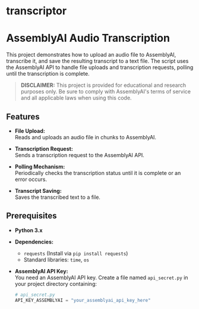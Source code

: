 # transcriptor
# AssemblyAI Audio Transcription

This project demonstrates how to upload an audio file to AssemblyAI, transcribe it, and save the resulting transcript to a text file. The script uses the AssemblyAI API to handle file uploads and transcription requests, polling until the transcription is complete.

> **DISCLAIMER:** This project is provided for educational and research purposes only. Be sure to comply with AssemblyAI's terms of service and all applicable laws when using this code.

## Features

- **File Upload:**  
  Reads and uploads an audio file in chunks to AssemblyAI.

- **Transcription Request:**  
  Sends a transcription request to the AssemblyAI API.

- **Polling Mechanism:**  
  Periodically checks the transcription status until it is complete or an error occurs.

- **Transcript Saving:**  
  Saves the transcribed text to a file.

## Prerequisites

- **Python 3.x**
- **Dependencies:**  
  - `requests` (Install via `pip install requests`)
  - Standard libraries: `time`, `os`

- **AssemblyAI API Key:**  
  You need an AssemblyAI API key. Create a file named `api_secret.py` in your project directory containing:
  ```python
  # api_secret.py
  API_KEY_ASSEMBLYAI = "your_assemblyai_api_key_here"

